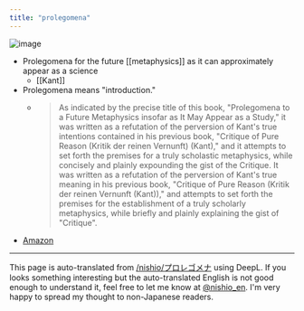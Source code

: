 ```yaml
---
title: "prolegomena"
---
```


![image](https://gyazo.com/4b9af83ff4517f0d875c146667cf7be2/thumb/1000)
- Prolegomena for the future [[metaphysics]] as it can approximately appear as a science
    - [[Kant]]
- Prolegomena means "introduction."
    - > As indicated by the precise title of this book, "Prolegomena to a Future Metaphysics insofar as It May Appear as a Study," it was written as a refutation of the perversion of Kant's true intentions contained in his previous book, "Critique of Pure Reason (Kritik der reinen Vernunft) (Kant)," and it attempts to set forth the premises for a truly scholastic metaphysics, while concisely and plainly expounding the gist of the Critique. It was written as a refutation of the perversion of Kant's true meaning in his previous book, "Critique of Pure Reason (Kritik der reinen Vernunft (Kant))," and attempts to set forth the premises for the establishment of a truly scholarly metaphysics, while briefly and plainly explaining the gist of "Critique".
- [Amazon](https://amzn.to/2M0n2YE)

---
This page is auto-translated from [/nishio/プロレゴメナ](https://scrapbox.io/nishio/プロレゴメナ) using DeepL. If you looks something interesting but the auto-translated English is not good enough to understand it, feel free to let me know at [@nishio_en](https://twitter.com/nishio_en). I'm very happy to spread my thought to non-Japanese readers.